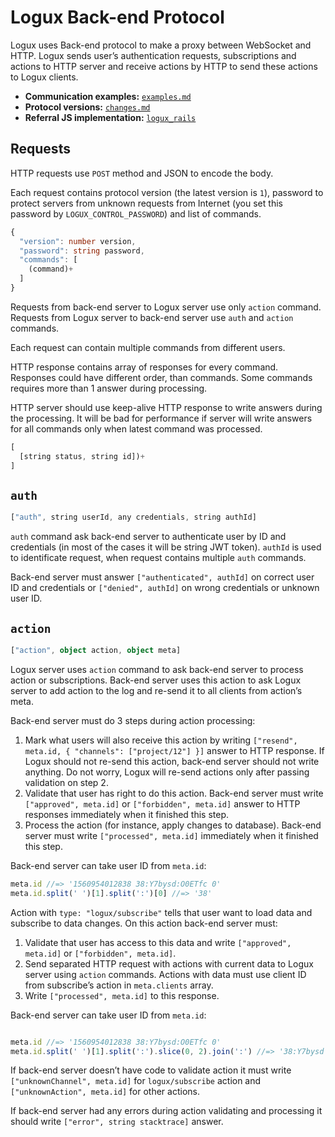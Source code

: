 # Logux Back-end Protocol

Logux uses Back-end protocol to make a proxy between WebSocket and HTTP.
Logux sends user’s authentication requests, subscriptions and actions
to HTTP server and receive actions by HTTP to send these actions
to Logux clients.

* **Communication examples:** [`examples.md`](./examples.md)
* **Protocol versions:** [`changes.md`](./changes.md)
* **Referral JS implementation:**
  [`logux_rails`](https://github.com/logux/logux_rails)


## Requests

HTTP requests use `POST` method and JSON to encode the body.

Each request contains protocol version (the latest version is `1`),
password to protect servers from unknown requests from Internet (you set this password by `LOGUX_CONTROL_PASSWORD`) and list of commands.

```ts
{
  "version": number version,
  "password": string password,
  "commands": [
    (command)+
  ]
}
```

Requests from back-end server to Logux server use only `action` command.
Requests from Logux server to back-end server use `auth` and `action` commands.

Each request can contain multiple commands from different users.

HTTP response contains array of responses for every command.
Responses could have different order, than commands. Some commands
requires more than 1 answer during processing.

HTTP server should use keep-alive HTTP response to write answers during
the processing. It will be bad for performance if server will write
answers for all commands only when latest command was processed.

```ts
[
  [string status, string id])+
]
```


## `auth`

```ts
["auth", string userId, any credentials, string authId]
```

`auth` command ask back-end server to authenticate user by ID and credentials
(in most of the cases it will be string JWT token). `authId` is used
to identificate request, when request contains multiple `auth` commands.

Back-end server must answer `["authenticated", authId]` on correct user ID
and credentials or `["denied", authId]` on wrong credentials or unknown user ID.


## `action`

```ts
["action", object action, object meta]
```

Logux server uses `action` command to ask back-end server to process action
or subscriptions. Back-end server uses this action to ask Logux server
to add action to the log and re-send it to all clients from action’s meta.

Back-end server must do 3 steps during action processing:

1. Mark what users will also receive this action by writing
   `["resend", meta.id, { "channels": ["project/12"] }]` answer
   to HTTP response. If Logux should not re-send this action, back-end server
   should not write anything. Do not worry, Logux will re-send actions
   only after passing validation on step 2.
2. Validate that user has right to do this action. Back-end server must write
   `["approved", meta.id]` or `["forbidden", meta.id]` answer to HTTP responses immediately when it finished this step.
3. Process the action (for instance, apply changes to database).
   Back-end server must write `["processed", meta.id]` immediately when
   it finished this step.

Back-end server can take user ID from `meta.id`:

```js
meta.id //=> '1560954012838 38:Y7bysd:O0ETfc 0'
meta.id.split(' ')[1].split(':')[0] //=> '38'
```

Action with `type: "logux/subscribe"` tells that user want to load data
and subscribe to data changes. On this action back-end server must:

1. Validate that user has access to this data and write
   `["approved", meta.id]` or `["forbidden", meta.id]`.
2. Send separated HTTP request with actions with current data
   to Logux server using `action` commands. Actions with data must use
   client ID from subscribe’s action in `meta.clients` array.
3. Write `["processed", meta.id]` to this response.

Back-end server can take user ID from `meta.id`:

```js

meta.id //=> '1560954012838 38:Y7bysd:O0ETfc 0'
meta.id.split(' ')[1].split(':').slice(0, 2).join(':') //=> '38:Y7bysd'
```

If back-end server doesn’t have code to validate action it must write
`["unknownChannel", meta.id]` for `logux/subscribe` action
and `["unknownAction", meta.id]` for other actions.

If back-end server had any errors during action validating and processing
it should write `["error", string stacktrace]` answer.
